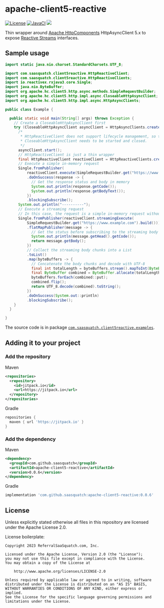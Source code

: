# apache-client5-reactive

[![License](https://img.shields.io/badge/License-Apache%202.0-blue.svg)](https://opensource.org/licenses/Apache-2.0)
[![JavaCI](https://github.com/saasquatch/apache-client5-reactive/actions/workflows/JavaCI.yml/badge.svg?branch=master)](https://github.com/saasquatch/saasquatch-java-sdk/actions/workflows/JavaCI.yml)
[![](https://jitpack.io/v/saasquatch/apache-client5-reactive.svg)](https://jitpack.io/#saasquatch/apache-client5-reactive)

Thin wrapper around [Apache HttpComponents](https://hc.apache.org/) HttpAsyncClient 5.x to expose [Reactive Streams](https://www.reactive-streams.org) interfaces.

## Sample usage

```java
import static java.nio.charset.StandardCharsets.UTF_8;

import com.saasquatch.client5reactive.HttpReactiveClient;
import com.saasquatch.client5reactive.HttpReactiveClients;
import io.reactivex.rxjava3.core.Single;
import java.nio.ByteBuffer;
import org.apache.hc.client5.http.async.methods.SimpleRequestBuilder;
import org.apache.hc.client5.http.impl.async.CloseableHttpAsyncClient;
import org.apache.hc.client5.http.impl.async.HttpAsyncClients;

public class Example {

  public static void main(String[] args) throws Exception {
    // Create a CloseableHttpAsyncClient first
    try (CloseableHttpAsyncClient asyncClient = HttpAsyncClients.createDefault()) {
      /*
       * HttpReactiveClient does not support lifecycle management, so the underlying
       * CloseableHttpAsyncClient needs to be started and closed.
       */
      asyncClient.start();
      // HttpReactiveClient is just a thin wrapper
      final HttpReactiveClient reactiveClient = HttpReactiveClients.create(asyncClient);
      // Execute a simple in-memory request
      Single.fromPublisher(
          reactiveClient.execute(SimpleRequestBuilder.get("https://www.example.com").build()))
          .doOnSuccess(response -> {
            // Get the response status and body in memory
            System.out.println(response.getCode());
            System.out.println(response.getBodyText());
          })
          .blockingSubscribe();
      System.out.println("----------");
      // Execute a streaming request
      // In this case, the request is a simple in-memory request without a request body
      Single.fromPublisher(reactiveClient.streamingExecute(
          SimpleRequestBuilder.get("https://www.example.com").build()))
          .flatMapPublisher(message -> {
            // Get the status before subscribing to the streaming body
            System.out.println(message.getHead().getCode());
            return message.getBody();
          })
          // Collect the streaming body chunks into a List
          .toList()
          .map(byteBuffers -> {
            // Concatenate the body chunks and decode with UTF-8
            final int totalLength = byteBuffers.stream().mapToInt(ByteBuffer::remaining).sum();
            final ByteBuffer combined = ByteBuffer.allocate(totalLength);
            byteBuffers.forEach(combined::put);
            combined.flip();
            return UTF_8.decode(combined).toString();
          })
          .doOnSuccess(System.out::println)
          .blockingSubscribe();
    }
  }

}
```

The source code is in package [`com.saasquatch.client5reactive.examples`](https://github.com/saasquatch/apache-client5-reactive/tree/master/src/test/java/com/saasquatch/client5reactive/examples).

## Adding it to your project

### Add the repository

Maven

```xml
<repositories>
  <repository>
    <id>jitpack.io</id>
    <url>https://jitpack.io</url>
  </repository>
</repositories>
```

Gradle

```gradle
repositories {
  maven { url 'https://jitpack.io' }
}
```

### Add the dependency

Maven

```xml
<dependency>
  <groupId>com.github.saasquatch</groupId>
  <artifactId>apache-client5-reactive</artifactId>
  <version>0.0.6</version>
</dependency>
```

Gradle

```gradle
implementation 'com.github.saasquatch:apache-client5-reactive:0.0.6'
```

## License

Unless explicitly stated otherwise all files in this repository are licensed under the Apache License 2.0.

License boilerplate:

```
Copyright 2023 ReferralSaaSquatch.com, Inc.

Licensed under the Apache License, Version 2.0 (the "License");
you may not use this file except in compliance with the License.
You may obtain a copy of the License at

    http://www.apache.org/licenses/LICENSE-2.0

Unless required by applicable law or agreed to in writing, software
distributed under the License is distributed on an "AS IS" BASIS,
WITHOUT WARRANTIES OR CONDITIONS OF ANY KIND, either express or implied.
See the License for the specific language governing permissions and
limitations under the License.
```
